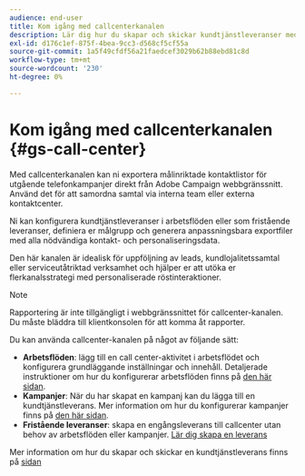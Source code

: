 ```yaml
---
audience: end-user
title: Kom igång med callcenterkanalen
description: Lär dig hur du skapar och skickar kundtjänstleveranser med Adobe Campaign Web
exl-id: d176c1ef-875f-4bea-9cc3-d568cf5cf55a
source-git-commit: 1a5f49cfdf56a21faedcef3029b62b88ebd81c8d
workflow-type: tm+mt
source-wordcount: '230'
ht-degree: 0%

---
```


# Kom igång med callcenterkanalen {#gs-call-center}

Med callcenterkanalen kan ni exportera målinriktade kontaktlistor för utgående telefonkampanjer direkt från Adobe Campaign webbgränssnitt. Använd det för att samordna samtal via interna team eller externa kontaktcenter.

Ni kan konfigurera kundtjänstleveranser i arbetsflöden eller som fristående leveranser, definiera er målgrupp och generera anpassningsbara exportfiler med alla nödvändiga kontakt- och personaliseringsdata.

Den här kanalen är idealisk för uppföljning av leads, kundlojalitetssamtal eller serviceutåtriktad verksamhet och hjälper er att utöka er flerkanalsstrategi med personaliserade röstinteraktioner.

>[!NOTE]
>
>Rapportering är inte tillgängligt i webbgränssnittet för callcenter-kanalen. Du måste bläddra till klientkonsolen för att komma åt rapporter.

Du kan använda callcenter-kanalen på något av följande sätt:

* **Arbetsflöden**: lägg till en call center-aktivitet i arbetsflödet och konfigurera grundläggande inställningar och innehåll. Detaljerade instruktioner om hur du konfigurerar arbetsflöden finns på [den här sidan](../workflows/gs-workflow-creation.md).
* **Kampanjer**: När du har skapat en kampanj kan du lägga till en kundtjänstleverans. Mer information om hur du konfigurerar kampanjer finns på [den här sidan](../campaigns/gs-campaigns.md).
* **Fristående leveranser**: skapa en engångsleverans till callcenter utan behov av arbetsflöden eller kampanjer. [Lär dig skapa en leverans](../msg/gs-deliveries.md)

Mer information om hur du skapar och skickar en kundtjänstleverans finns på [sidan](../call-center/create-call-center.md)

